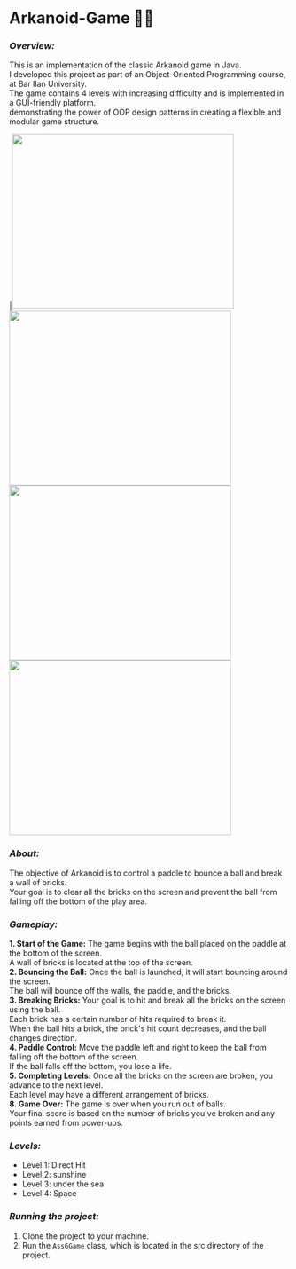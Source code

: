 
# Arkanoid-Game 💜🐠
### ***Overview:***
This is an implementation of the classic Arkanoid game in Java. <br>
I developed this project as part of an Object-Oriented Programming course, at Bar Ilan University.<br>
The game contains 4 levels with increasing difficulty and is implemented in a GUI-friendly platform.<br>
demonstrating the power of OOP design patterns in creating a flexible and modular game structure.<br>

 |<img src="https://github.com/morh1/Arkanoid-Game/assets/117579573/afdc5755-37af-46f3-9d83-7b9fce1f8a2e" width="400" height="315">
 <img src="https://github.com/morh1/Arkanoid-Game/assets/117579573/0c367da9-bafe-424a-85e4-efc9727f3399" width="400" height="315">
 <img src="https://github.com/morh1/Arkanoid-Game/assets/117579573/9b855668-8739-4453-9ca1-fdaa953223c9" width="400" height="315">
 <img src="https://github.com/morh1/Arkanoid-Game/assets/117579573/fdbabb08-e5d6-481a-ae51-bfd7cdebb4ba)" width="400" height="315"><br>
### ***About:***
The objective of Arkanoid is to control a paddle to bounce a ball and break a wall of bricks.<br>
Your goal is to clear all the bricks on the screen and prevent the ball from falling off the bottom of the play area.<br>
### ***Gameplay:***
**1. Start of the Game:** The game begins with the ball placed on the paddle at the bottom of the screen.<br>
A wall of bricks is located at the top of the screen.<br>
**2. Bouncing the Ball:** Once the ball is launched, it will start bouncing around the screen.<br>
The ball will bounce off the walls, the paddle, and the bricks.<br>
**3. Breaking Bricks:** Your goal is to hit and break all the bricks on the screen using the ball.<br>
Each brick has a certain number of hits required to break it.<br>
When the ball hits a brick, the brick's hit count decreases, and the ball changes direction.<br>
**4. Paddle Control:** Move the paddle left and right to keep the ball from falling off the bottom of the screen.<br>
If the ball falls off the bottom, you lose a life.<br>
**5. Completing Levels:** Once all the bricks on the screen are broken, you advance to the next level.<br>
Each level may have a different arrangement of bricks.<br>
**8. Game Over:** The game is over when you run out of balls.<br>
Your final score is based on the number of bricks you've broken and any points earned from power-ups.<br>
### ***Levels:***
* Level 1: Direct Hit
* Level 2: sunshine
* Level 3: under the sea
* Level 4: Space
### ***Running the project:***
1. Clone the project to your machine.<br>
2. Run the `Ass6Game` class, which is located in the src directory of the project.


